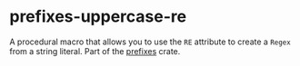# prefixes-uppercase-re

A procedural macro that allows you to use the `RE` attribute to create a `Regex` from a string literal.
Part of the [prefixes](https://crates.io/crates/prefixes) crate.
